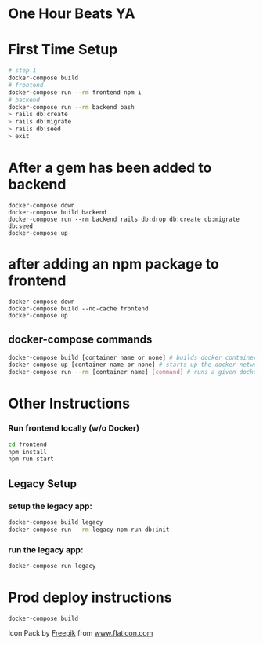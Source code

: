 # One Hour Beats YA

# First Time Setup

```sh
# step 1
docker-compose build
# frontend
docker-compose run --rm frontend npm i
# backend
docker-compose run --rm backend bash
> rails db:create
> rails db:migrate
> rails db:seed
> exit
```

# After a gem has been added to backend

```
docker-compose down
docker-compose build backend
docker-compose run --rm backend rails db:drop db:create db:migrate db:seed
docker-compose up
```

# after adding an npm package to frontend

```
docker-compose down
docker-compose build --no-cache frontend
docker-compose up
```

## docker-compose commands

```sh
docker-compose build [container name or none] # builds docker containers
docker-compose up [container name or none] # starts up the docker network, optionaly with a given container
docker-compose run --rm [container name] [command] # runs a given docker container with an explicit command
```

# Other Instructions

### Run frontend locally (w/o Docker)

```sh
cd frontend
npm install
npm run start
```

## Legacy Setup

### setup the legacy app:

```sh
docker-compose build legacy
docker-compose run --rm legacy npm run db:init
```

### run the legacy app:

```sh
docker-compose run legacy
```

# Prod deploy instructions

```
docker-compose build

```

Icon Pack by <a href="https://www.flaticon.com/authors/freepik" title="Freepik">Freepik</a> from <a href="https://www.flaticon.com/" title="Flaticon">www.flaticon.com</a></div>
